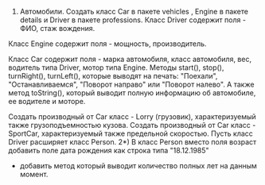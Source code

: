 1)  Автомобили. Создать класс Car в пакете vehicles , Engine в пакете details и Driver в пакете professions. Класс Driver содержит поля - ФИО, стаж вождения.



Класс Engine содержит поля - мощность, производитель.



Класс Car содержит поля - марка автомобиля, класс автомобиля, вес, водитель типа Driver, мотор типа Engine. Методы start(), stop(), turnRight(), turnLeft(), которые выводят на печать: "Поехали", "Останавливаемся", "Поворот направо" или "Поворот налево". А также метод toString(), который выводит полную информацию об автомобиле, ее водителе и моторе.



Создать производный от Car класс - Lorry (грузовик), характеризуемый также грузоподъемностью кузова. Создать производный от Car класс - SportCar, характеризуемый также предельной скоростью. Пусть класс Driver расширяет класс Person.
2*) В класс Person вместо поля возраст добавить поле дата рождения как строка типа "18.12.1985"

- добавить метод который выводит количество полных лет на данным момент.